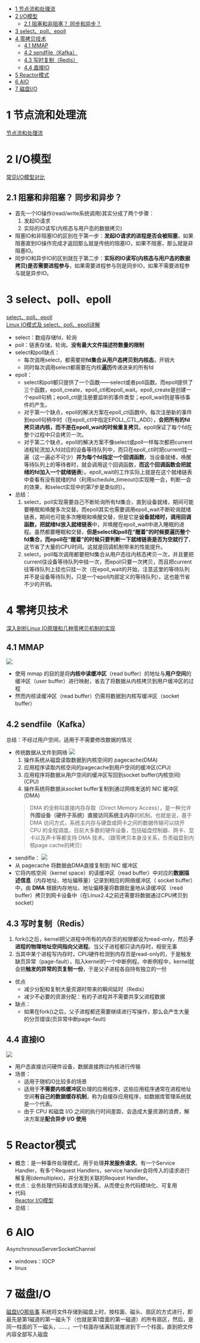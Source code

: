 <!-- TOC -->

- [1 节点流和处理流](#1-节点流和处理流)
- [2 I/O模型](#2-io模型)
    - [2.1 阻塞和非阻塞？ 同步和异步？](#21-阻塞和非阻塞-同步和异步)
- [3 select、poll、epoll](#3-selectpollepoll)
- [4 零拷贝技术](#4-零拷贝技术)
    - [4.1 MMAP](#41-mmap)
    - [4.2 sendfile（Kafka）](#42-sendfilekafka)
    - [4.3 写时复制（Redis）](#43-写时复制redis)
    - [4.4 直接IO](#44-直接io)
- [5 Reactor模式](#5-reactor模式)
- [6 AIO](#6-aio)
- [7 磁盘I/O](#7-磁盘io)

<!-- /TOC -->
# 1 节点流和处理流  
[节点流和处理流](https://blog.csdn.net/zhangzhaoyuan30/article/details/90730314)
# 2 I/O模型
[常见I/O模型对比](https://blog.csdn.net/zhangzhaoyuan30/article/details/92067996)
## 2.1 阻塞和非阻塞？ 同步和异步？  
- 首先一个IO操作(read/write系统调用)其实分成了两个步骤：
    1. 发起IO请求
    2. 实际的IO读写(内核态与用户态的数据拷贝)
- 阻塞IO和非阻塞IO的区别在于第一步：**发起IO请求的进程是否会被阻塞**，如果阻塞直到IO操作完成才返回那么就是传统的阻塞IO，如果不阻塞，那么就是非阻塞IO。
- 同步IO和异步IO的区别就在于第二步：**实际的IO读写(内核态与用户态的数据拷贝)是否需要进程参与**，如果需要进程参与则是同步IO，如果不需要进程参与就是异步IO。
# 3 select、poll、epoll
[select、poll、epoll](https://www.cnblogs.com/aspirant/p/9166944.html)  
[Linux IO模式及 select、poll、epoll详解](https://www.cnblogs.com/aspirant/p/9166944.html)  
- select：数组存储fd，轮询
- poll：链表存储，轮询。**没有最大文件描述符数量的限制**
- select和poll缺点：
    - 每次调用select，都需要把**fd集合从用户态拷贝到内核态**，开销大
    - 同时每次调用select都需要在内核**遍历**传递进来的所有fd
- epoll：
    - select和poll都只提供了一个函数——select或者poll函数。而epoll提供了三个函数，epoll_create，epoll_ctl和epoll_wait。epoll_create是创建一个epoll句柄；epoll_ctl是注册要监听的事件类型；epoll_wait则是等待事件的产生。
    - 对于第一个缺点，epoll的解决方案在epoll_ctl函数中。每次注册新的事件到epoll句柄中时（在epoll_ctl中指定EPOLL_CTL_ADD），**会把所有的fd拷贝进内核，而不是在epoll_wait的时候重复拷贝**。epoll保证了每个fd在整个过程中只会拷贝一次。
    - 对于第二个缺点，epoll的解决方案不像select或poll一样每次都把current进程轮流加入fd对应的设备等待队列中，而只在epoll_ctl时把current挂一遍（这一遍必不可少）**并为每个fd指定一个回调函数**，当设备就绪，唤醒等待队列上的等待者时，就会调用这个回调函数，**而这个回调函数会把就绪的fd加入一个就绪链表**）。epoll_wait的工作实际上就是在这个就绪链表中查看有没有就绪的fd（利用schedule_timeout()实现睡一会，判断一会的效果，和select实现中的第7步是类似的）。
- 总结：
    1. select，poll实现需要自己不断轮询所有fd集合，直到设备就绪，期间可能要睡眠和唤醒多次交替。而epoll其实也需要调用epoll_wait不断轮询就绪链表，期间也可能多次睡眠和唤醒交替，但是它是**设备就绪时，调用回调函数，把就绪fd放入就绪链表**中，并唤醒在epoll_wait中进入睡眠的进程。虽然都要睡眠和交替，**但是select和poll在“醒着”的时候要遍历整个fd集合，而epoll在“醒着”的时候只要判断一下就绪链表是否为空就行了**，这节省了大量的CPU时间。这就是回调机制带来的性能提升。
    2. select，poll每次调用都要把fd集合从用户态往内核态拷贝一次，并且要把current往设备等待队列中挂一次，而epoll只要一次拷贝，而且把current往等待队列上挂也只挂一次（在epoll_wait的开始，注意这里的等待队列并不是设备等待队列，只是一个epoll内部定义的等待队列）。这也能节省不少的开销。 
# 4 零拷贝技术
[深入剖析Linux IO原理和几种零拷贝机制的实现](https://zhuanlan.zhihu.com/p/83398714)
## 4.1 MMAP
![](../picture/Java/IO/2-mmap.jpg)
- 使用 mmap 的目的是将**内核中读缓冲区**（read buffer）的地址与**用户空间**的缓冲区（user buffer）进行映射，省去了将数据从内核拷贝到用户缓冲区的过程
- 然而内核读缓冲区（read buffer）仍需将数据到内核写缓冲区（socket buffer）
## 4.2 sendfile（Kafka）
总结：不经过用户空间，适用于不需要修改数据的情况
- 传统数据从文件到网络
![](../picture/微服务/kafka/2-零拷贝.png)
    1. 操作系统从磁盘读取数据到内核空间的 pagecache(DMA)
    2. 应用程序读取内核空间的pagecache到用户空间的缓冲区(CPU)
    3. 应用程序将数据从用户空间的缓冲区写回到socket buffer(内核空间)(CPU)
    4. 操作系统将数据从socket buffer复制到通过网络发送的 NIC 缓冲区(DMA)
    >DMA 的全称叫直接内存存取（Direct Memory Access），是一种允许**外围设备（硬件子系统）直接访问系统主内存**的机制。也就是说，基于 DMA 访问方式，系统主内存与硬盘或网卡之间的数据传输可以绕开 CPU 的全程调度。目前大多数的硬件设备，包括磁盘控制器、网卡、显卡以及声卡等都支持 DMA 技术。（跟零拷贝本身没关系，负责磁盘到内核page cache的拷贝）
- sendifle：
![](../picture/微服务/kafka/3-零拷贝-2.png)
- 从 pagecache 将数据由DMA直接复制到 NIC 缓冲区
- 它将内核空间（kernel space）的读缓冲区（read buffer）中对应的**数据描述信息**（内存地址、地址偏移量）记录到相应的网络缓冲区（ socket buffer）中，由 **DMA** 根据内存地址、地址偏移量将数据批量地从读缓冲区（read buffer）拷贝到网卡设备中（在Linux2.4之前还需要将数据通过CPU拷贝到socket）
## 4.3 写时复制（Redis）
1. fork()之后，kernel把父进程中所有的内存页的权限都设为read-only，然后**子进程的物理地址空间指向父进程**。当父子进程都只读内存时，相安无事
2. 当其中某个进程写内存时，CPU硬件检测到内存页是read-only的，于是触发缺页异常（page-fault），陷入kernel的一个中断例程。中断例程中，kernel就会把**触发的异常的页复制一份**，于是父子进程各自持有独立的一份

- 优点
    - 减少分配和复制大量资源时带来的瞬间延时（Redis）
    - 减少不必要的资源分配：有的子进程并不需要共享父进程数据
- 缺点：
    - 如果在fork()之后，父子进程都还需要继续进行写操作，那么会产生大量的分页错误(页异常中断page-fault)
## 4.4 直接IO
![](../picture/Java/IO/1-直接IO.jpg)
- 用户态直接访问硬件设备，数据直接跨过内核进行传输
- 场景：
    - 适用于随机IO比较多的场景
    - 适用于**不需要内核缓冲区**处理的应用程序，这些应用程序通常在进程地址空间**有自己的数据缓存机制**，称为自缓存应用程序，如数据库管理系统就是一个代表。
    - 由于 CPU 和磁盘 I/O 之间的执行时间差距，会造成大量资源的浪费，解决方案是**配合异步 I/O 使用**
# 5 Reactor模式
- 概念：是一种事件处理模式，用于处理**并发服务请求**。有一个Service Handler，有多个Request Handlers，service handler会将传入的请求进行解复用(demultiplex)，并分发到关联的Request Handler。
- 优点：业务处理代码和请求处理分离，从而使业务代码模块化、可复用
- 代码  
[Reactor I/O模型](https://www.xncoding.com/2018/04/05/java/reactor.html)
- 总结：

# 6 AIO
AsynchronousServerSocketChannel
- windows：IOCP
- linux

# 7 磁盘I/O
[磁盘I/O那些事](https://tech.meituan.com/2017/05/19/about-desk-io.html)
系统将文件存储到磁盘上时，按柱面、磁头、扇区的方式进行，即最先是第1磁道的第一磁头下（也就是第1盘面的第一磁道）的所有扇区，然后，是同一柱面的下一磁头，……，一个柱面存储满后就推进到下一个柱面，直到把文件内容全部写入磁盘